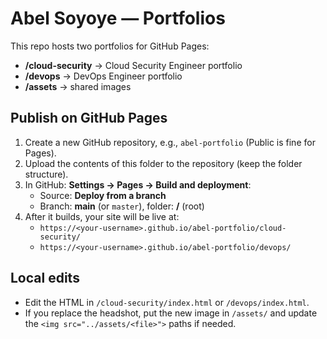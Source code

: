 # Abel Soyoye — Portfolios

This repo hosts two portfolios for GitHub Pages:

- **/cloud-security** → Cloud Security Engineer portfolio
- **/devops** → DevOps Engineer portfolio
- **/assets** → shared images

## Publish on GitHub Pages

1. Create a new GitHub repository, e.g., `abel-portfolio` (Public is fine for Pages).
2. Upload the contents of this folder to the repository (keep the folder structure).
3. In GitHub: **Settings → Pages → Build and deployment**:
   - Source: **Deploy from a branch**
   - Branch: **main** (or `master`), folder: **/** (root)
4. After it builds, your site will be live at:
   - `https://<your-username>.github.io/abel-portfolio/cloud-security/`
   - `https://<your-username>.github.io/abel-portfolio/devops/`

## Local edits

- Edit the HTML in `/cloud-security/index.html` or `/devops/index.html`.
- If you replace the headshot, put the new image in `/assets/` and update the `<img src="../assets/<file>">` paths if needed.